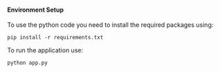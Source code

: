 #### Environment Setup

To use the python code you need to install the required packages using:

```
pip install -r requirements.txt
```

To run the application use:

```
python app.py
```
